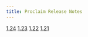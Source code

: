 ```yaml
---
title: Proclaim Release Notes
---
```


[1.24](http://faithlife.github.io/ProclaimReleaseNotes/1.24/ReleaseNotes.html)
[1.23](http://faithlife.github.io/ProclaimReleaseNotes/1.23/ReleaseNotes.html)
[1.22](http://faithlife.github.io/ProclaimReleaseNotes/1.22/ReleaseNotes.html)
[1.21](http://faithlife.github.io/ProclaimReleaseNotes/1.21/ReleaseNotes.html)